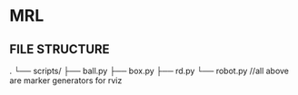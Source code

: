 # MRL

## FILE STRUCTURE
.
└── scripts/
    ├── ball.py
    ├── box.py
    ├── rd.py
    └── robot.py  //all above are marker generators for rviz
